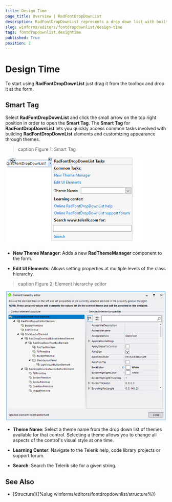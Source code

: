 ```yaml
---
title: Design Time
page_title: Overview | RadFontDropDownList
description: RadFontDropDownList represents a drop down list with built-in fonts that are installed on the system. 
slug: winforms/editors/fontdropdownlist/design-time
tags: fontdropdownlist,designtime
published: True
position: 2
---
```


# Design Time

To start using **RadFontDropDownList** just drag it from the toolbox and drop it at the form.

## Smart Tag

Select **RadFontDropDownList** and click the small arrow on the top right position in order to open the __Smart Tag__. The __Smart Tag__ for **RadFontDropDownList** lets you quickly access common tasks involved with building **RadFontDropDownList** elements and customizing appearance through themes.

>caption Figure 1: Smart Tag

![editors-fontdropdownlist-design-time 001](images/editors-fontdropdownlist-design-time001.png)

* __New Theme Manager__: Adds a new __RadThemeManager__ component to the form.
            

* __Edit UI Elements__: Allows setting properties at multiple levels of the class hierarchy.
            
>caption Figure 2: Element hierarchy editor

![editors-fontdropdownlist-design-time 002](images/editors-fontdropdownlist-design-time002.png)

* __Theme Name__: Select a theme name from the drop down list of themes available for that control. Selecting a theme allows you to change all aspects of the control's visual style at one time.
            
* __Learning Center__: Navigate to the Telerik help, code library projects or support forum.

* __Search__: Search the Telerik site for a given string.            

## See Also

* [Structure]({%slug winforms/editors/fontdropdownlist/structure%}) 